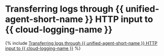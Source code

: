 # Transferring logs through {{ unified-agent-short-name }} HTTP input to {{ cloud-logging-name }}

{% include [Transferring logs through {{ unified-agent-short-name }} HTTP input to {{ cloud-logging-name }}](../../_tutorials/monitoring/ua-http-logging.md) %}